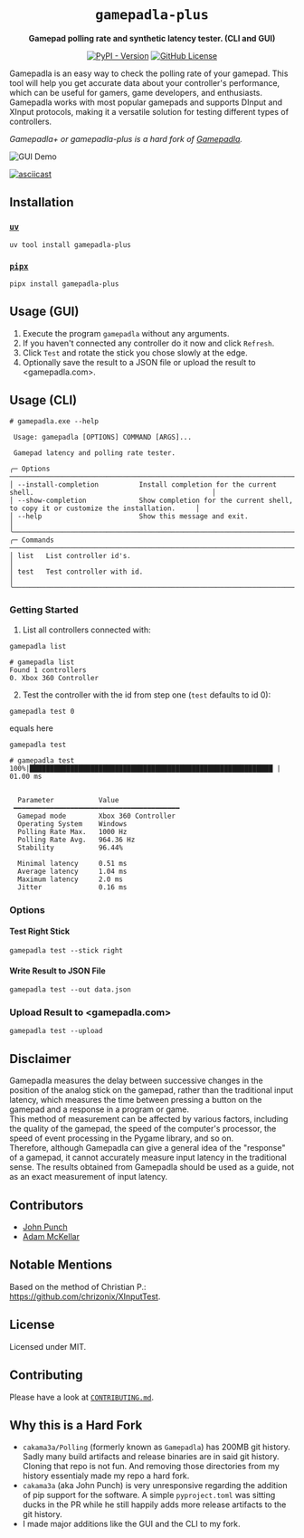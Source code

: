 <div align="center">

# `gamepadla-plus`

**Gamepad polling rate and synthetic latency tester. (CLI and GUI)**

[![PyPI - Version](https://img.shields.io/pypi/v/gamepadla-plus)](https://pypi.org/project/gamepadla-plus/)
[![GitHub License](https://img.shields.io/github/license/WyvernIXTL/gamepadla-plus)](https://github.com/WyvernIXTL/gamepadla-plus/blob/main/LICENSE)

</div>

Gamepadla is an easy way to check the polling rate of your gamepad. This tool will help you get accurate data about your controller's performance, which can be useful for gamers, game developers, and enthusiasts.  
Gamepadla works with most popular gamepads and supports DInput and XInput protocols, making it a versatile solution for testing different types of controllers.  

*Gamepadla+ or gamepadla-plus is a hard fork of [Gamepadla](https://github.com/cakama3a/Polling/tree/71a53424d4faad0edc90577c149f543696a4b947).*

![GUI Demo](./img/gamepadla-plus-gui-demo.gif)

[![asciicast](https://asciinema.org/a/686853.svg)](https://asciinema.org/a/686853)


## Installation

### [`uv`](https://github.com/astral-sh/uv)

```
uv tool install gamepadla-plus
```

### [`pipx`](https://github.com/pypa/pipx)

```
pipx install gamepadla-plus
```

## Usage (GUI)

1. Execute the program `gamepadla` without any arguments.
2. If you haven't connected any controller do it now and click `Refresh`.
3. Click `Test` and rotate the stick you chose slowly at the edge.
4. Optionally save the result to a JSON file or upload the result to <gamepadla.com>.


## Usage (CLI)

```
# gamepadla.exe --help

 Usage: gamepadla [OPTIONS] COMMAND [ARGS]...

 Gamepad latency and polling rate tester.

╭─ Options ──────────────────────────────────────────────────────────────────────────────────────────────────────────╮
│ --install-completion          Install completion for the current shell.                                            │
│ --show-completion             Show completion for the current shell, to copy it or customize the installation.     │
│ --help                        Show this message and exit.                                                          │
╰────────────────────────────────────────────────────────────────────────────────────────────────────────────────────╯
╭─ Commands ─────────────────────────────────────────────────────────────────────────────────────────────────────────╮
│ list   List controller id's.                                                                                       │
│ test   Test controller with id.                                                                                    │
╰────────────────────────────────────────────────────────────────────────────────────────────────────────────────────╯
```

### Getting Started

1. List all controllers connected with:
```
gamepadla list
```
```
# gamepadla list
Found 1 controllers
0. Xbox 360 Controller
```

2. Test the controller with the id from step one (`test` defaults to id 0):
```
gamepadla test 0
```
equals here
```
gamepadla test
```
```
# gamepadla test
100%|████████████████████████████████████████████████████████████ | 01.00 ms


  Parameter           Value
 ━━━━━━━━━━━━━━━━━━━━━━━━━━━━━━━━━━━━━━━━━
  Gamepad mode        Xbox 360 Controller
  Operating System    Windows
  Polling Rate Max.   1000 Hz
  Polling Rate Avg.   964.36 Hz
  Stability           96.44%

  Minimal latency     0.51 ms
  Average latency     1.04 ms
  Maximum latency     2.0 ms
  Jitter              0.16 ms

```

### Options

#### Test Right Stick

```
gamepadla test --stick right
```

#### Write Result to JSON File

```
gamepadla test --out data.json
```

### Upload Result to <gamepadla.com>

```
gamepadla test --upload
```


## Disclaimer

Gamepadla measures the delay between successive changes in the position of the analog stick on the gamepad, rather than the traditional input latency, which measures the time between pressing a button on the gamepad and a response in a program or game.  
This method of measurement can be affected by various factors, including the quality of the gamepad, the speed of the computer's processor, the speed of event processing in the Pygame library, and so on.  
Therefore, although Gamepadla can give a general idea of the "response" of a gamepad, it cannot accurately measure input latency in the traditional sense. The results obtained from Gamepadla should be used as a guide, not as an exact measurement of input latency.


## Contributors

* [John Punch](https://www.reddit.com/user/JohnnyPunch/)
* [Adam McKellar](https://github.com/WyvernIXTL)


## Notable Mentions

Based on the method of Christian P.: <https://github.com/chrizonix/XInputTest>.


## License

Licensed under MIT.


## Contributing

Please have a look at [`CONTRIBUTING.md`](./CONTRIBUTING.md).


## Why this is a Hard Fork

* `cakama3a/Polling` (formerly known as `Gamepadla`) has 200MB git history. 
  Sadly many build artifacts and release binaries are in said git history. 
  Cloning that repo is not fun. And removing those directories from my history essentialy made my repo a hard fork.
* `cakama3a` (aka John Punch) is very unresponsive regarding the addition of pip support for the software. A simple `pyproject.toml` was sitting ducks in the PR while he still happily adds more release artifacts to the git history.
* I made major additions like the GUI and the CLI to my fork.

